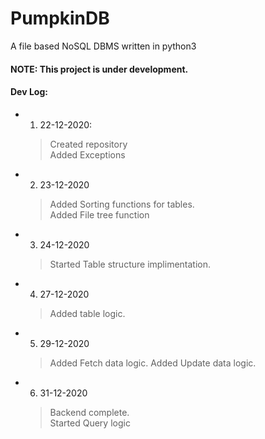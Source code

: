 # PumpkinDB
A file based NoSQL DBMS written in python3

#### NOTE: This project is under development.

#### Dev Log:
- 1. 22-12-2020: 
  > Created repository<br>
  > Added Exceptions

- 2. 23-12-2020
  > Added Sorting functions for tables.<br>
  > Added File tree function

- 3. 24-12-2020
  > Started Table structure implimentation.<br>

- 4. 27-12-2020
  > Added table logic.

- 5. 29-12-2020
  > Added Fetch data logic.
  > Added Update data logic.

- 6. 31-12-2020
  > Backend complete.<br>
  > Started Query logic
